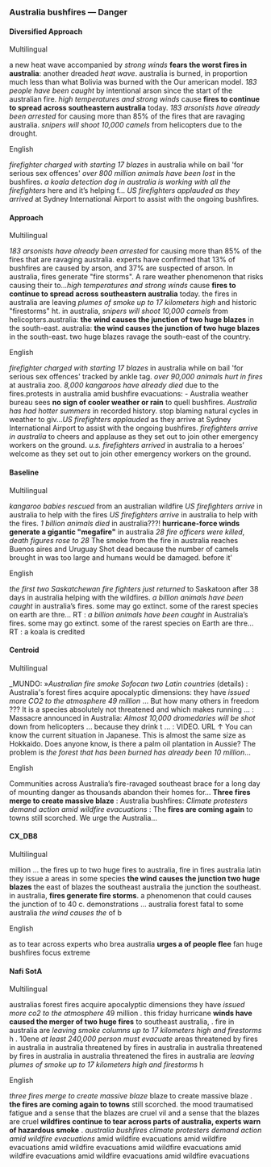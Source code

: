 ### Australia bushfires — Danger


#### Diversified Approach

Multilingual

a new heat wave accompanied by *strong winds* **fears the worst fires in australia**: another dreaded *heat wave*. australia is burned, in proportion much less than what Bolivia was burned with the Our american model. *183 people have been caught* by intentional arson since the start of the australian fire.
*high temperatures and strong winds* cause **fires to continue to spread across southeastern australia** today. *183 arsonists have already been arrested* for causing more than 85% of the fires that are ravaging australia. *snipers will shoot 10,000 camels* from helicopters due to the drought.

English

*firefighter charged with starting 17 blazes* in australia while on bail 'for serious sex offences' *over 800 million animals have been lost* in the bushfires. *a koala detection dog in australia is working with all the firefighters* here and it’s helping f...
*US firefighters applauded <unk> as they arrived* at Sydney International Airport to assist with the ongoing bushfires.


#### Approach

Multilingual

*183 arsonists have already been arrested* for causing more than 85% of the fires that are ravaging australia. experts have confirmed that 13% of bushfires are caused by arson, and 37% are suspected of arson. In australia, fires generate "fire storms". A rare weather phenomenon that risks causing their to...*high temperatures and strong winds* cause **fires to continue to spread across southeastern australia** today. the fires in australia are leaving *plumes of smoke up to 17 kilometers high* and historic "firestorms" ht. in australia, *snipers will shoot 10,000 camels* from helicopters.australia: **the wind causes the junction of two huge blazes** in the south-east. australia: **the wind causes the junction of two huge blazes** in the south-east. two huge blazes ravage the south-east of the country.

English

*firefighter charged with starting 17 blazes* in australia while on bail 'for serious sex offences' tracked by ankle tag. *over 90,000 animals hurt in fires* at australia zoo. *8,000 kangaroos have already died* due to the fires.protests in australia amid bushfire evacuations: - Australia weather bureau sees **no sign of cooler weather or rain** to quell bushfires. *Australia has had hotter summers* in recorded history. stop blaming natural cycles in weather to giv...*US firefighters applauded* as they arrive at Sydney International Airport to assist with the ongoing bushfires. *firefighters arrive in australia* to cheers and applause as they set out to join other emergency workers on the ground. <unk>*u.s. firefighters arrived* in australia to a heroes’ welcome as they set out to join other emergency workers on the ground.


#### Baseline

Multilingual

*kangaroo babies rescued* from an australian wildfire *US firefighters arrive* in australia to help with the fires *US firefighters arrive* in australia to help with the fires. *1 billion animals died* in australia???! **hurricane-force winds generate a gigantic "megafire"** in australia *28 fire officers were killed*, *death figures rose to 28* The smoke from the fire in australia reaches Buenos aires and Uruguay Shot dead because the number of camels brought in was too large and humans would be damaged. before it'

English

*the first two Saskatchewan fire fighters just returned* to Saskatoon after 38 days in australia helping with the wildfires. *a billion animals have been caught* in australia’s fires. some may go extinct. some of the rarest species on earth are thre... RT : *a billion animals have been caught* in Australia’s fires. some may go extinct. some of the rarest species on Earth are thre... RT : a koala is credited


#### Centroid

Multilingual

_MUNDO: »*Australian fire smoke Sofocan two Latin countries* (details)   : Australia's forest fires acquire apocalyptic dimensions: they have *issued more CO2 to the atmosphere 49 million* ...
But how many others in freedom ???
It is a species absolutely not threatened and which makes running ... : Massacre announced in Australia: *Almost 10,000 dromedaries will be shot* down from helicopters ... because they drink t ...  : VIDEO.
URL  ↑ You can know the current situation in Japanese.
This is almost the same size as Hokkaido.
Does anyone know, is there a palm oil plantation in Aussie?
The problem is *the forest that has been burned has already been 10 million*…

English

Communities across Australia’s fire-ravaged southeast brace for a long day of mounting danger as thousands abandon their homes for… **Three fires merge to create massive blaze**   : Australia bushfires: *Climate protesters demand action amid wildfire evacuations*   : The **fires are coming again** to towns still scorched.
We urge the Australia…


#### CX\_DB8

Multilingual

million ... the fires up to two huge fires to australia, fire in fires australia latin they issue a areas in some species **the wind causes the junction two huge blazes** the east of blazes the southeast australia the junction the southeast. in australia, **fires generate fire storms**. a phenomenon that could causes the junction of to 40 c. demonstrations ... australia forest fatal to some australia *the wind causes the* of b

English

as to tear across experts who brea australia **urges a of people flee** fan huge bushfires focus extreme


#### Nafi SotA

Multilingual

australias forest fires acquire apocalyptic dimensions they have *issued more co2 to the atmosphere* 49 million .
this friday hurricane **winds have caused the merger of two huge fires** to southeast australia, .
fire in australia are *leaving smoke columns up to 17 kilometers high and firestorms* h .
10ene *at least 240,000 person must evacuate* areas threatened by fires in australia in australia threatened by fires in australia in australia threatened by fires in australia in australia threatened
the fires in australia are *leaving plumes of smoke up to 17 kilometers high and firestorms* h

English

*three fires merge to create massive blaze* blaze to create massive blaze .
**the fires are coming again to towns** still scorched. the mood traumatised fatigue and a sense that the blazes are cruel vil and a sense that the blazes are cruel
**wildfires continue to tear across parts of australia, experts warn of hazardous smoke** .
*australia bushfires climate protesters demand action amid wildfire evacuations* amid wildfire evacuations amid wildfire evacuations amid wildfire evacuations amid wildfire evacuations amid wildfire evacuations amid wildfire evacuations amid wildfire evacuations
